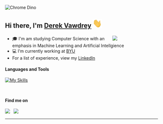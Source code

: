 
![Chrome Dino](https://mir-s3-cdn-cf.behance.net/project_modules/max_1200/4ff07986208593.5d9a654e92f36.gif)


<h2 align="left">Hi there, I'm <a href="https://www.linkedin.com/in/derek-vawdrey-536161b2/" target="_blank" rel="noopener noreferrer">Derek Vawdrey</a> <img src="https://raw.githubusercontent.com/ABSphreak/ABSphreak/master/gifs/Hi.gif" height="30" width="30" />
 
<a href="https://github.com/derekvawdrey"><img align='right' src='https://github.com/UjwalKandi/UjwalKandi/blob/changes-to-readme/svg/87202985-820dcb80-c2b6-11ea-9f56-7ec461c497c3.gif' width='150"'></a></h2>

- 🎓 I'm am studying Computer Science with an emphasis in Machine Learning and Artificial Intellgience
- 💻 I’m currently working at [BYU](https://education.byu.edu/)
- For a list of experience, view my [LinkedIn](https://www.linkedin.com/in/derek-vawdrey-536161b2/details/experience/)

#### Languages and Tools 
[![My Skills](https://skillicons.dev/icons?i=vue,ts,sass,redis,react,raspberrypi,py,postman,postgres,php,nodejs,nginx,mysql,linux,jquery,js,java,html,css,bootstrap,heroku,gradle,git,flutter,firebase,docker,django,c,cpp,aws,androidstudio)](https://skillicons.dev)

<br />

#### Find me on  

 <p align='left'>
   <a href="https://www.linkedin.com/in/derek-vawdrey-536161b2/" target="_blank"><img height="25" src="https://raw.githubusercontent.com/UjwalKandi/UjwalKandi/changes-to-readme/svg/linkedin%20rect.svg"></a>&nbsp;&nbsp;
 <a href="https://github.com/derekvawdrey" target="_blank"><img height="25" src="https://raw.githubusercontent.com/UjwalKandi/UjwalKandi/changes-to-readme/svg/github%20rect.svg"></a>&nbsp;&nbsp;

  
 </p>

-----
